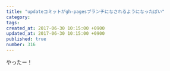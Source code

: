 ```yaml
---
title: "updateコミットがgh-pagesブランチになされるようになったぽい"
category: 
tags: 
created_at: 2017-06-30 10:15:00 +0900
updated_at: 2017-06-30 10:15:00 +0900
published: true
number: 316
---
```


やったー！
